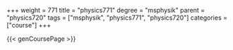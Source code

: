 +++
weight = 771
title = "physics771"
degree = "msphysik"
parent = "physics720"
tags = ["msphysik", "physics771", "physics720"]
categories = ["course"]
+++

{{< genCoursePage >}}
